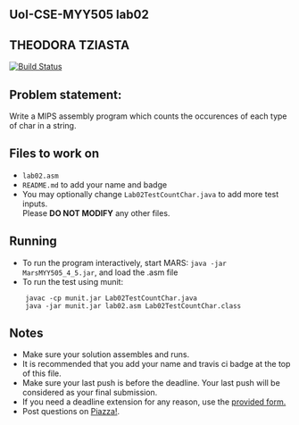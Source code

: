 
## UoI-CSE-MYY505 lab02

## THEODORA TZIASTA

[![Build Status](https://travis-ci.com/UoI-CSE-MYY505/lab02-tziastad.svg?token=uszzzasjPCossWgdPG4t&branch=master)](https://travis-ci.com/UoI-CSE-MYY505/lab02-tziastad)

## Problem statement:
Write a MIPS assembly program which counts the occurences of each type of char in a string.
 
## Files to work on
* `lab02.asm` 
* `README.md` to add your name and badge<br/>
* You may optionally change `Lab02TestCountChar.java` to add more test inputs.<br/>
Please **DO NOT MODIFY** any other files. 
      
## Running 
* To run the program interactively, start MARS: `java -jar MarsMYY505_4_5.jar`, and load the .asm file
* To run the test using munit: <br/>
```
    javac -cp munit.jar Lab02TestCountChar.java
    java -jar munit.jar lab02.asm Lab02TestCountChar.class
```


## Notes
* Make sure your solution assembles and runs.
* It is recommended that you add your name and travis ci badge at the top of this file.
* Make sure your last push is before the deadline. Your last push will be considered as your final submission.
* If you need a deadline extension for any reason, use the [provided form.](https://forms.gle/c7fdEdF5J6E88P167)
* Post questions on [Piazza!](https://piazza.com/uoi.gr/fall2019/myy505/home).
